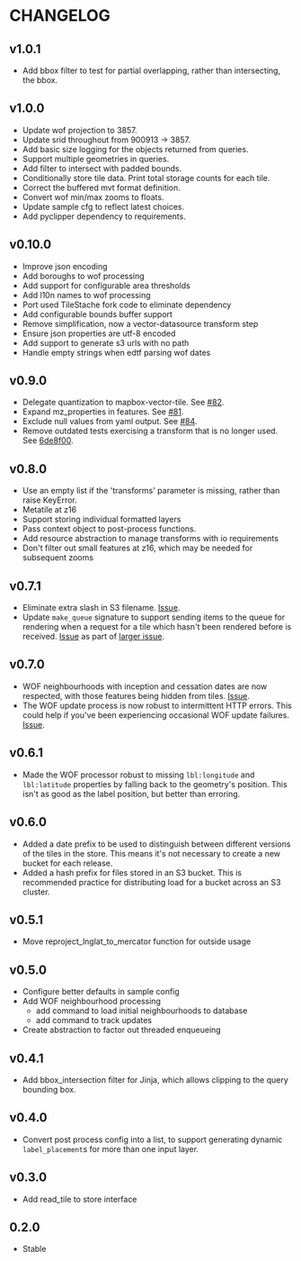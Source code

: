 CHANGELOG
=========

v1.0.1
------
* Add bbox filter to test for partial overlapping, rather than intersecting, the bbox.

v1.0.0
------
* Update wof projection to 3857.
* Update srid throughout from 900913 -> 3857.
* Add basic size logging for the objects returned from queries.
* Support multiple geometries in queries.
* Add filter to intersect with padded bounds.
* Conditionally store tile data. Print total storage counts for each tile.
* Correct the buffered mvt format definition.
* Convert wof min/max zooms to floats.
* Update sample cfg to reflect latest choices.
* Add pyclipper dependency to requirements.

v0.10.0
-------
* Improve json encoding
* Add boroughs to wof processing
* Add support for configurable area thresholds
* Add l10n names to wof processing
* Port used TileStache fork code to eliminate dependency
* Add configurable bounds buffer support
* Remove simplification, now a vector-datasource transform step
* Ensure json properties are utf-8 encoded
* Add support to generate s3 urls with no path
* Handle empty strings when edtf parsing wof dates

v0.9.0
------
* Delegate quantization to mapbox-vector-tile. See [#82](https://github.com/mapzen/tilequeue/issues/82).
* Expand mz_properties in features. See [#81](https://github.com/mapzen/tilequeue/pull/81).
* Exclude null values from yaml output. See [#84](https://github.com/mapzen/tilequeue/pull/84).
* Remove outdated tests exercising a transform that is no longer used. See [6de8f00](https://github.com/mapzen/tilequeue/commit/6de8f00579840794bdb7febd4e113a5cd976421a).

v0.8.0
------
* Use an empty list if the 'transforms' parameter is missing, rather than raise KeyError.
* Metatile at z16
* Support storing individual formatted layers
* Pass context object to post-process functions.
* Add resource abstraction to manage transforms with io requirements
* Don't filter out small features at z16, which may be needed for subsequent zooms

v0.7.1
------
* Eliminate extra slash in S3 filename. [Issue](https://github.com/mapzen/tilequeue/pull/65).
* Update `make_queue` signature to support sending items to the queue for rendering when a request for a tile which hasn't been rendered before is received. [Issue](https://github.com/mapzen/tilequeue/pull/66) as part of [larger issue](https://github.com/mapzen/tile-tasks/issues/39).

v0.7.0
------
* WOF neighbourhoods with inception and cessation dates are now respected, with those features being hidden from tiles. [Issue](https://github.com/mapzen/tilequeue/issues/59).
* The WOF update process is now robust to intermittent HTTP errors. This could help if you've been experiencing occasional WOF update failures. [Issue](https://github.com/mapzen/vector-datasource/tilequeue/60).

v0.6.1
------
* Made the WOF processor robust to missing `lbl:longitude` and `lbl:latitude` properties by falling back to the geometry's position. This isn't as good as the label position, but better than erroring.

v0.6.0
------
* Added a date prefix to be used to distinguish between different versions of the tiles in the store. This means it's not necessary to create a new bucket for each release.
* Added a hash prefix for files stored in an S3 bucket. This is recommended practice for distributing load for a bucket across an S3 cluster.

v0.5.1
------
* Move reproject_lnglat_to_mercator function for outside usage

v0.5.0
------
* Configure better defaults in sample config
* Add WOF neighbourhood processing
  - add command to load initial neighbourhoods to database
  - add command to track updates
* Create abstraction to factor out threaded enqueueing

v0.4.1
------
* Add bbox_intersection filter for Jinja, which allows clipping to the query bounding box.

v0.4.0
------
* Convert post process config into a list, to support generating dynamic `label_placement`s for more than one input layer.

v0.3.0
------
* Add read_tile to store interface

0.2.0
-----
* Stable
